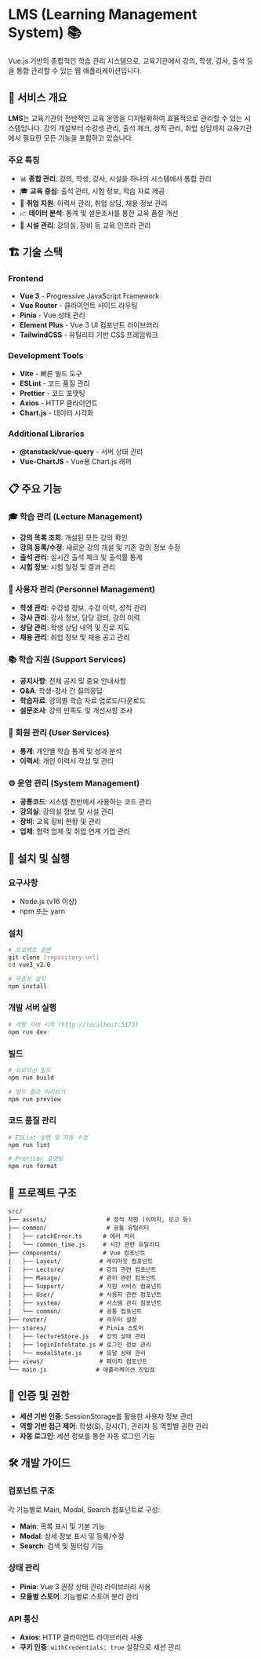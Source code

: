 # LMS (Learning Management System) 📚

Vue.js 기반의 종합적인 학습 관리 시스템으로, 교육기관에서 강의, 학생, 강사, 출석 등을 통합 관리할 수 있는 웹 애플리케이션입니다.

## 🎯 서비스 개요

**LMS**는 교육기관의 전반적인 교육 운영을 디지털화하여 효율적으로 관리할 수 있는 시스템입니다. 강의 개설부터 수강생 관리, 출석 체크, 성적 관리, 취업 상담까지 교육기관에서 필요한 모든 기능을 포함하고 있습니다.

### 주요 특징

- 📊 **종합 관리**: 강의, 학생, 강사, 시설을 하나의 시스템에서 통합 관리
- 🎓 **교육 중심**: 출석 관리, 시험 정보, 학습 자료 제공
- 💼 **취업 지원**: 이력서 관리, 취업 상담, 채용 정보 관리
- 📈 **데이터 분석**: 통계 및 설문조사를 통한 교육 품질 개선
- 🏢 **시설 관리**: 강의실, 장비 등 교육 인프라 관리

## 🏗️ 기술 스택

### Frontend

- **Vue 3** - Progressive JavaScript Framework
- **Vue Router** - 클라이언트 사이드 라우팅
- **Pinia** - Vue 상태 관리
- **Element Plus** - Vue 3 UI 컴포넌트 라이브러리
- **TailwindCSS** - 유틸리티 기반 CSS 프레임워크

### Development Tools

- **Vite** - 빠른 빌드 도구
- **ESLint** - 코드 품질 관리
- **Prettier** - 코드 포맷팅
- **Axios** - HTTP 클라이언트
- **Chart.js** - 데이터 시각화

### Additional Libraries

- **@tanstack/vue-query** - 서버 상태 관리
- **Vue-ChartJS** - Vue용 Chart.js 래퍼

## 📋 주요 기능

### 🎓 학습 관리 (Lecture Management)

- **강의 목록 조회**: 개설된 모든 강의 확인
- **강의 등록/수정**: 새로운 강의 개설 및 기존 강의 정보 수정
- **출석 관리**: 실시간 출석 체크 및 출석률 통계
- **시험 정보**: 시험 일정 및 결과 관리

### 👥 사용자 관리 (Personnel Management)

- **학생 관리**: 수강생 정보, 수강 이력, 성적 관리
- **강사 관리**: 강사 정보, 담당 강의, 강의 이력
- **상담 관리**: 학생 상담 내역 및 진로 지도
- **채용 관리**: 취업 정보 및 채용 공고 관리

### 📚 학습 지원 (Support Services)

- **공지사항**: 전체 공지 및 중요 안내사항
- **Q&A**: 학생-강사 간 질의응답
- **학습자료**: 강의별 학습 자료 업로드/다운로드
- **설문조사**: 강의 만족도 및 개선사항 조사

### 👤 회원 관리 (User Services)

- **통계**: 개인별 학습 통계 및 성과 분석
- **이력서**: 개인 이력서 작성 및 관리

### ⚙️ 운영 관리 (System Management)

- **공통코드**: 시스템 전반에서 사용하는 코드 관리
- **강의실**: 강의실 정보 및 시설 관리
- **장비**: 교육 장비 현황 및 관리
- **업체**: 협력 업체 및 취업 연계 기업 관리

## 🚀 설치 및 실행

### 요구사항

- Node.js (v16 이상)
- npm 또는 yarn

### 설치

```bash
# 프로젝트 클론
git clone [repository-url]
cd vue3_v2.0

# 의존성 설치
npm install
```

### 개발 서버 실행

```bash
# 개발 서버 시작 (http://localhost:5173)
npm run dev
```

### 빌드

```bash
# 프로덕션 빌드
npm run build

# 빌드 결과 미리보기
npm run preview
```

### 코드 품질 관리

```bash
# ESLint 실행 및 자동 수정
npm run lint

# Prettier 포맷팅
npm run format
```

## 📁 프로젝트 구조

```
src/
├── assets/                 # 정적 자원 (이미지, 로고 등)
├── common/                 # 공통 유틸리티
│   ├── catchError.ts      # 에러 처리
│   └── common_time.js     # 시간 관련 유틸리티
├── components/            # Vue 컴포넌트
│   ├── Layout/           # 레이아웃 컴포넌트
│   ├── Lecture/          # 강의 관련 컴포넌트
│   ├── Manage/           # 관리 관련 컴포넌트
│   ├── Support/          # 지원 서비스 컴포넌트
│   ├── User/             # 사용자 관련 컴포넌트
│   ├── system/           # 시스템 관리 컴포넌트
│   └── common/           # 공통 컴포넌트
├── router/               # 라우터 설정
├── stores/               # Pinia 스토어
│   ├── lectureStore.js   # 강의 상태 관리
│   ├── loginInfoState.js # 로그인 정보 관리
│   └── modalState.js     # 모달 상태 관리
├── views/                # 페이지 컴포넌트
└── main.js              # 애플리케이션 진입점
```

## 🔐 인증 및 권한

- **세션 기반 인증**: SessionStorage를 활용한 사용자 정보 관리
- **역할 기반 접근 제어**: 학생(S), 강사(T), 관리자 등 역할별 권한 관리
- **자동 로그인**: 세션 정보를 통한 자동 로그인 기능

## 🛠️ 개발 가이드

### 컴포넌트 구조

각 기능별로 Main, Modal, Search 컴포넌트로 구성:

- **Main**: 목록 표시 및 기본 기능
- **Modal**: 상세 정보 표시 및 등록/수정
- **Search**: 검색 및 필터링 기능

### 상태 관리

- **Pinia**: Vue 3 권장 상태 관리 라이브러리 사용
- **모듈별 스토어**: 기능별로 스토어 분리 관리

### API 통신

- **Axios**: HTTP 클라이언트 라이브러리 사용
- **쿠키 인증**: `withCredentials: true` 설정으로 세션 관리
